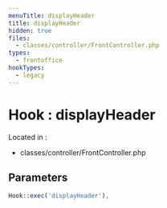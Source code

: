 ```yaml
---
menuTitle: displayHeader
title: displayHeader
hidden: true
files:
  - classes/controller/FrontController.php
types:
  - frontoffice
hookTypes:
  - legacy
---
```


# Hook : displayHeader

Located in :

  - classes/controller/FrontController.php

## Parameters

```php
Hook::exec('displayHeader'),
```